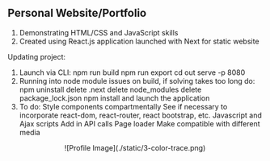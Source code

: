 ## Personal Website/Portfolio

1. Demonstrating HTML/CSS and JavaScript skills
2. Created using React.js application launched with Next for static website

Updating project:
  1. Launch via CLI:
    npm run build
    npm run export
    cd out
    serve -p 8080
  2. Running into node module issues on build, if solving takes too long do:
    npm uninstall
    delete .next
    delete node_modules
    delete package_lock.json
    npm install
    and launch the application
  3. To do:
    Style components compartmentally
    See if necessary to incorporate react-dom, react-router, react bootstrap, etc.
    Javascript and Ajax scripts
    Add in API calls
    Page loader
    Make compatible with different media

<center> ![Profile Image](./static/3-color-trace.png) </center>
